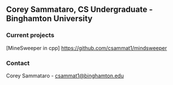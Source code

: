 ## Corey Sammataro, CS Undergraduate - Binghamton University


### Current projects
[MineSweeper in cpp] https://github.com/csammat1/mindsweeper

### Contact
Corey Sammataro - csammat1@binghamton.edu

<!--
**csammat1/csammat1** is a ✨ _special_ ✨ repository because its `README.md` (this file) appears on your GitHub profile.

Here are some ideas to get you started:

- 🔭 I’m currently working on ...
- 🌱 I’m currently learning ...
- 👯 I’m looking to collaborate on ...
- 🤔 I’m looking for help with ...
- 💬 Ask me about ...
- 📫 How to reach me: ...
- 😄 Pronouns: ...
- ⚡ Fun fact: ...
-->
